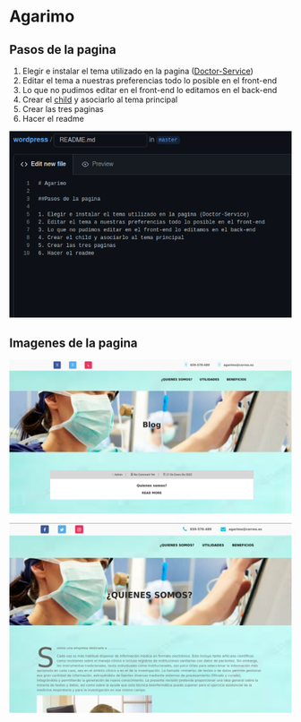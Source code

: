 # Agarimo

## Pasos de la pagina

1. Elegir e instalar el tema utilizado en la pagina ([Doctor-Service](https://github.com/plagocastro/wordpress/tree/master/html/wp-content/themes/doctor-service))
2. Editar el tema a nuestras preferencias todo lo posible en el front-end
3. Lo que no pudimos editar en el front-end lo editamos en el back-end
4. Crear el [child](https://github.com/plagocastro/wordpress/tree/master/html/wp-content/themes/doctor-service-Child) y asociarlo al tema principal
5. Crear las tres paginas 
6. Hacer el readme


![Screenshots](Screenshot/readme.png) 

## Imagenes de la pagina


![Screenshots](Screenshot/cap1.png) 

![Screenshots](Screenshot/cap2.png) 
